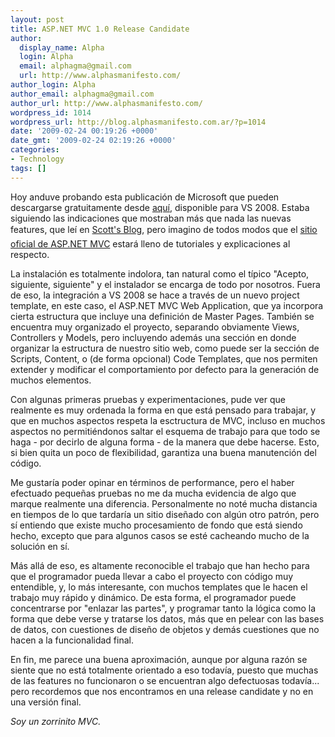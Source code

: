 ```yaml
---
layout: post
title: ASP.NET MVC 1.0 Release Candidate
author:
  display_name: Alpha
  login: Alpha
  email: alphagma@gmail.com
  url: http://www.alphasmanifesto.com/
author_login: Alpha
author_email: alphagma@gmail.com
author_url: http://www.alphasmanifesto.com/
wordpress_id: 1014
wordpress_url: http://blog.alphasmanifesto.com.ar/?p=1014
date: '2009-02-24 00:19:26 +0000'
date_gmt: '2009-02-24 02:19:26 +0000'
categories:
- Technology
tags: []
---
```

<div>

Hoy anduve probando esta publicación de Microsoft que pueden descargarse gratuitamente desde [aquí](http://go.microsoft.com/fwlink/?LinkID=141184&amp;clcid=0x409), disponible para VS 2008. Estaba siguiendo las indicaciones que mostraban más que nada las nuevas features, que leí en [Scott's Blog](http://weblogs.asp.net/scottgu/archive/2009/01/27/asp-net-mvc-1-0-release-candidate-now-available.aspx), pero imagino de todos modos que el [sitio oficial de ASP.NET MVC](http://www.asp.net/mvc/) estará lleno de tutoriales y explicaciones al respecto.

La instalación es totalmente indolora, tan natural como el típico "Acepto, siguiente, siguiente" y el instalador se encarga de todo por nosotros. Fuera de eso, la integración a VS 2008 se hace a través de un nuevo project template, en este caso, el ASP.NET MVC Web Application, que ya incorpora cierta estructura que incluye una definición de Master Pages. También se encuentra muy organizado el proyecto, separando obviamente Views, Controllers y Models, pero incluyendo además una sección en donde organizar la estructura de nuestro sitio web, como puede ser la sección de Scripts, Content, o (de forma opcional) Code Templates, que nos permiten extender y modificar el comportamiento por defecto para la generación de muchos elementos.

Con algunas primeras pruebas y experimentaciones, pude ver que realmente es muy ordenada la forma en que está pensado para trabajar, y que en muchos aspectos respeta la esctructura de MVC, incluso en muchos aspectos no permitiéndonos saltar el esquema de trabajo para que todo se haga - por decirlo de alguna forma - de la manera que debe hacerse. Esto, si bien quita un poco de flexibilidad, garantiza una buena manutención del código.

Me gustaría poder opinar en términos de performance, pero el haber efectuado pequeñas pruebas no me da mucha evidencia de algo que marque realmente una diferencia. Personalmente no noté mucha distancia en tiempos de lo que tardaría un sitio diseñado con algún otro patrón, pero sí entiendo que existe mucho procesamiento de fondo que está siendo hecho, excepto que para algunos casos se esté cacheando mucho de la solución en sí.

Más allá de eso, es altamente reconocible el trabajo que han hecho para que el programador pueda llevar a cabo el proyecto con código muy entendible, y, lo más interesante, con muchos templates que le hacen el trabajo muy rápido y dinámico. De esta forma, el programador puede concentrarse por "enlazar las partes", y programar tanto la lógica como la forma que debe verse y tratarse los datos, más que en pelear con las bases de datos, con cuestiones de diseño de objetos y demás cuestiones que no hacen a la funcionalidad final.

En fin, me parece una buena aproximación, aunque por alguna razón se siente que no está totalmente orientado a eso todavía, puesto que muchas de las features no funcionaron o se encuentran algo defectuosas todavía... pero recordemos que nos encontramos en una release candidate y no en una versión final.

_Soy un zorrinito MVC._

